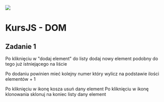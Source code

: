 ![](../../../kursjs.png)

# KursJS - DOM

## Zadanie 1
Po kliknięciu w "dodaj element" do listy dodaj nowy element podobny do tego już istniejącego na liście

Po dodaniu powinien mieć kolejny numer który wylicz na podstawie ilości elementów + 1

Po kliknięciu w ikonę kosza usuń dany element
Po kliknięciu w ikonę klonowania sklonuj na koniec listy dany element